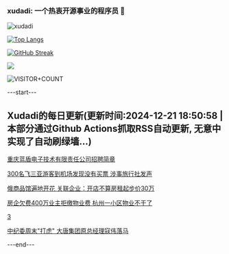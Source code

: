 ### xudadi: 一个热衷开源事业的程序员 👋

![xudadi](https://github-readme-stats-git-masterorgs-github-readme-stats-team.vercel.app/api?username=xudadi)

[![Top Langs](https://github-readme-stats.vercel.app/api/top-langs/?username=xudadi)](https://github.com/anuraghazra/github-readme-stats)

[![GitHub Streak](https://streak-stats.demolab.com?user=xudadi&locale=zh_Hans)](https://git.io/streak-stats)

![](https://raw.githubusercontent.com/xudadi/xudadi/main/assets/github-contribution-grid-snake.svg)

![VISITOR+COUNT](https://komarev.com/ghpvc/?username=xudadi&label=VISITOR+COUNT)


---start---

## Xudadi的每日更新(更新时间:2024-12-21 18:50:58 | 本部分通过Github Actions抓取RSS自动更新, 无意中实现了自动刷绿墙...)

[重庆蓝盾电子技术有限责任公司招聘简章](https://www.gongkaoleida.com/article/2239169)

[300名飞三亚游客到机场发现没有买票 涉事旅行社发声](https://m.163.com/news/article/JJU4EHE805129QAF.html)

[俄商品馆遍地开花 关联企业：开店不算房租起步价30万](https://m.163.com/news/article/JJUG9LN9051492T3.html)

[房企欠费400万业主拒缴物业费 杭州一小区物业不干了](https://m.163.com/news/article/JJU8EMQT0530JPVV.html)

[3](https://m.163.com/touch/news/sub/domestic)

[中纪委周末"打虎" 大唐集团原总经理寇伟落马](https://m.163.com/news/article/JJU85SLT051482MP.html)

---end---
